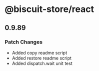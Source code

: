 # @biscuit-store/react

## 0.9.89
### Patch Changes

- Added copy readme script
- Added restore readme script
- Added dispatch.wait unit test